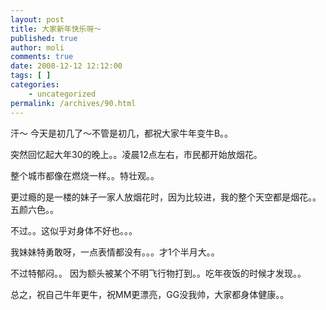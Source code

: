 ```yaml
---
layout: post
title: 大家新年快乐呀～
published: true
author: moli
comments: true
date: 2008-12-12 12:12:00
tags: [ ]
categories:
    - uncategorized
permalink: /archives/90.html
---
```

汗～ 今天是初几了～不管是初几，都祝大家牛年变牛B。。

突然回忆起大年30的晚上。。凌晨12点左右，市民都开始放烟花。

整个城市都像在燃烧一样。。特壮观。。

更过瘾的是一楼的妹子一家人放烟花时，因为比较进，我的整个天空都是烟花。。五颜六色。。

不过。。这似乎对身体不好也。。。

我妹妹特勇敢呀，一点表情都没有。。。才1个半月大。。

不过特郁闷。。 因为额头被某个不明飞行物打到。。吃年夜饭的时候才发现。。

总之，祝自己牛年更牛，祝MM更漂亮，GG没我帅，大家都身体健康。。